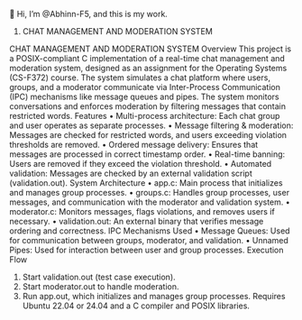 👋 Hi, I’m @Abhinn-F5, and this is my work.
1. CHAT MANAGEMENT AND MODERATION SYSTEM 

CHAT MANAGEMENT AND MODERATION SYSTEM
Overview
This project is a POSIX-compliant C implementation of a real-time chat management and moderation system, designed as an assignment for the Operating Systems (CS-F372) course. The system simulates a chat platform where users, groups, and a moderator communicate via Inter-Process Communication (IPC) mechanisms like message queues and pipes. The system monitors conversations and enforces moderation by filtering messages that contain restricted words.
Features
•	Multi-process architecture: Each chat group and user operates as separate processes.
•	Message filtering & moderation: Messages are checked for restricted words, and users exceeding violation thresholds are removed.
•	Ordered message delivery: Ensures that messages are processed in correct timestamp order.
•	Real-time banning: Users are removed if they exceed the violation threshold.
•	Automated validation: Messages are checked by an external validation script (validation.out).
System Architecture
•	app.c: Main process that initializes and manages group processes.
•	groups.c: Handles group processes, user messages, and communication with the moderator and validation system.
•	moderator.c: Monitors messages, flags violations, and removes users if necessary.
•	validation.out: An external binary that verifies message ordering and correctness.
IPC Mechanisms Used
•	Message Queues: Used for communication between groups, moderator, and validation.
•	Unnamed Pipes: Used for interaction between user and group processes.
Execution Flow
1.	Start validation.out (test case execution).
2.	Start moderator.out to handle moderation.
3.	Run app.out, which initializes and manages group processes.
Requires Ubuntu 22.04 or 24.04 and a C compiler and POSIX libraries.


<!---
Abhinn-F5/Abhinn-F5 is a ✨ special ✨ repository because its `README.md` (this file) appears on your GitHub profile.
You can click the Preview link to take a look at your changes.
--->
